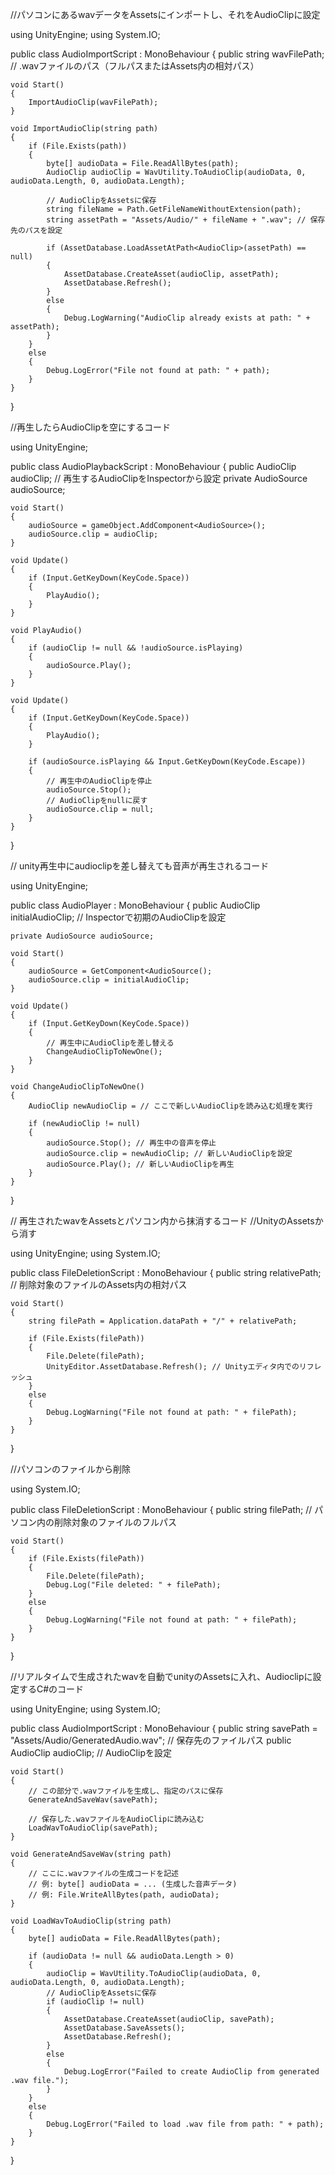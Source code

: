 //パソコンにあるwavデータをAssetsにインポートし、それをAudioClipに設定

using UnityEngine;
using System.IO;

public class AudioImportScript : MonoBehaviour
{
    public string wavFilePath; // .wavファイルのパス（フルパスまたはAssets内の相対パス）

    void Start()
    {
        ImportAudioClip(wavFilePath);
    }

    void ImportAudioClip(string path)
    {
        if (File.Exists(path))
        {
            byte[] audioData = File.ReadAllBytes(path);
            AudioClip audioClip = WavUtility.ToAudioClip(audioData, 0, audioData.Length, 0, audioData.Length);

            // AudioClipをAssetsに保存
            string fileName = Path.GetFileNameWithoutExtension(path);
            string assetPath = "Assets/Audio/" + fileName + ".wav"; // 保存先のパスを設定

            if (AssetDatabase.LoadAssetAtPath<AudioClip>(assetPath) == null)
            {
                AssetDatabase.CreateAsset(audioClip, assetPath);
                AssetDatabase.Refresh();
            }
            else
            {
                Debug.LogWarning("AudioClip already exists at path: " + assetPath);
            }
        }
        else
        {
            Debug.LogError("File not found at path: " + path);
        }
    }
}

//再生したらAudioClipを空にするコード

using UnityEngine;

public class AudioPlaybackScript : MonoBehaviour
{
    public AudioClip audioClip; // 再生するAudioClipをInspectorから設定
    private AudioSource audioSource;

    void Start()
    {
        audioSource = gameObject.AddComponent<AudioSource>();
        audioSource.clip = audioClip;
    }

    void Update()
    {
        if (Input.GetKeyDown(KeyCode.Space))
        {
            PlayAudio();
        }
    }

    void PlayAudio()
    {
        if (audioClip != null && !audioSource.isPlaying)
        {
            audioSource.Play();
        }
    }

    void Update()
    {
        if (Input.GetKeyDown(KeyCode.Space))
        {
            PlayAudio();
        }

        if (audioSource.isPlaying && Input.GetKeyDown(KeyCode.Escape))
        {
            // 再生中のAudioClipを停止
            audioSource.Stop();
            // AudioClipをnullに戻す
            audioSource.clip = null;
        }
    }
}

// unity再生中にaudioclipを差し替えても音声が再生されるコード

using UnityEngine;

public class AudioPlayer : MonoBehaviour
{
    public AudioClip initialAudioClip; // Inspectorで初期のAudioClipを設定

    private AudioSource audioSource;

    void Start()
    {
        audioSource = GetComponent<AudioSource();
        audioSource.clip = initialAudioClip;
    }

    void Update()
    {
        if (Input.GetKeyDown(KeyCode.Space))
        {
            // 再生中にAudioClipを差し替える
            ChangeAudioClipToNewOne();
        }
    }

    void ChangeAudioClipToNewOne()
    {
        AudioClip newAudioClip = // ここで新しいAudioClipを読み込む処理を実行

        if (newAudioClip != null)
        {
            audioSource.Stop(); // 再生中の音声を停止
            audioSource.clip = newAudioClip; // 新しいAudioClipを設定
            audioSource.Play(); // 新しいAudioClipを再生
        }
    }
}


// 再生されたwavをAssetsとパソコン内から抹消するコード
//UnityのAssetsから消す

using UnityEngine;
using System.IO;

public class FileDeletionScript : MonoBehaviour
{
    public string relativePath; // 削除対象のファイルのAssets内の相対パス

    void Start()
    {
        string filePath = Application.dataPath + "/" + relativePath;

        if (File.Exists(filePath))
        {
            File.Delete(filePath);
            UnityEditor.AssetDatabase.Refresh(); // Unityエディタ内でのリフレッシュ
        }
        else
        {
            Debug.LogWarning("File not found at path: " + filePath);
        }
    }
}

//パソコンのファイルから削除

using System.IO;

public class FileDeletionScript : MonoBehaviour
{
    public string filePath; // パソコン内の削除対象のファイルのフルパス

    void Start()
    {
        if (File.Exists(filePath))
        {
            File.Delete(filePath);
            Debug.Log("File deleted: " + filePath);
        }
        else
        {
            Debug.LogWarning("File not found at path: " + filePath);
        }
    }
}

//リアルタイムで生成されたwavを自動でunityのAssetsに入れ、Audioclipに設定するC#のコード

using UnityEngine;
using System.IO;

public class AudioImportScript : MonoBehaviour
{
    public string savePath = "Assets/Audio/GeneratedAudio.wav"; // 保存先のファイルパス
    public AudioClip audioClip; // AudioClipを設定

    void Start()
    {
        // この部分で.wavファイルを生成し、指定のパスに保存
        GenerateAndSaveWav(savePath);

        // 保存した.wavファイルをAudioClipに読み込む
        LoadWavToAudioClip(savePath);
    }

    void GenerateAndSaveWav(string path)
    {
        // ここに.wavファイルの生成コードを記述
        // 例: byte[] audioData = ... (生成した音声データ)
        // 例: File.WriteAllBytes(path, audioData);
    }

    void LoadWavToAudioClip(string path)
    {
        byte[] audioData = File.ReadAllBytes(path);

        if (audioData != null && audioData.Length > 0)
        {
            audioClip = WavUtility.ToAudioClip(audioData, 0, audioData.Length, 0, audioData.Length);
            // AudioClipをAssetsに保存
            if (audioClip != null)
            {
                AssetDatabase.CreateAsset(audioClip, savePath);
                AssetDatabase.SaveAssets();
                AssetDatabase.Refresh();
            }
            else
            {
                Debug.LogError("Failed to create AudioClip from generated .wav file.");
            }
        }
        else
        {
            Debug.LogError("Failed to load .wav file from path: " + path);
        }
    }
}
